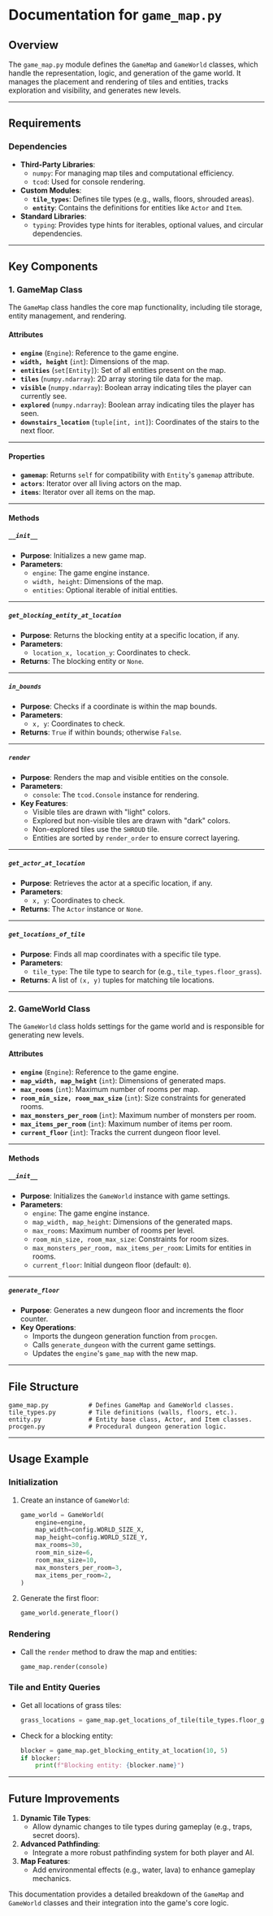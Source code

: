 # **Documentation for `game_map.py`**

## **Overview**

The `game_map.py` module defines the `GameMap` and `GameWorld` classes, which handle the representation, logic, and generation of the game world. It manages the placement and rendering of tiles and entities, tracks exploration and visibility, and generates new levels.

---

## **Requirements**

### **Dependencies**

- **Third-Party Libraries**:
    - `numpy`: For managing map tiles and computational efficiency.
    - `tcod`: Used for console rendering.
- **Custom Modules**:
    - **`tile_types`**: Defines tile types (e.g., walls, floors, shrouded areas).
    - **`entity`**: Contains the definitions for entities like `Actor` and `Item`.
- **Standard Libraries**:
    - `typing`: Provides type hints for iterables, optional values, and circular dependencies.

---

## **Key Components**

### **1. GameMap Class**

The `GameMap` class handles the core map functionality, including tile storage, entity management, and rendering.

#### **Attributes**

- **`engine`** (`Engine`): Reference to the game engine.
- **`width, height`** (`int`): Dimensions of the map.
- **`entities`** (`set[Entity]`): Set of all entities present on the map.
- **`tiles`** (`numpy.ndarray`): 2D array storing tile data for the map.
- **`visible`** (`numpy.ndarray`): Boolean array indicating tiles the player can currently see.
- **`explored`** (`numpy.ndarray`): Boolean array indicating tiles the player has seen.
- **`downstairs_location`** (`tuple[int, int]`): Coordinates of the stairs to the next floor.

---

#### **Properties**

- **`gamemap`**: Returns `self` for compatibility with `Entity`'s `gamemap` attribute.
- **`actors`**: Iterator over all living actors on the map.
- **`items`**: Iterator over all items on the map.

---

#### **Methods**

##### **`__init__`**

- **Purpose**: Initializes a new game map.
- **Parameters**:
    - `engine`: The game engine instance.
    - `width, height`: Dimensions of the map.
    - `entities`: Optional iterable of initial entities.

---

##### **`get_blocking_entity_at_location`**

- **Purpose**: Returns the blocking entity at a specific location, if any.
- **Parameters**:
    - `location_x, location_y`: Coordinates to check.
- **Returns**: The blocking entity or `None`.

---

##### **`in_bounds`**

- **Purpose**: Checks if a coordinate is within the map bounds.
- **Parameters**:
    - `x, y`: Coordinates to check.
- **Returns**: `True` if within bounds; otherwise `False`.

---

##### **`render`**

- **Purpose**: Renders the map and visible entities on the console.
- **Parameters**:
    - `console`: The `tcod.Console` instance for rendering.
- **Key Features**:
    - Visible tiles are drawn with "light" colors.
    - Explored but non-visible tiles are drawn with "dark" colors.
    - Non-explored tiles use the `SHROUD` tile.
    - Entities are sorted by `render_order` to ensure correct layering.

---

##### **`get_actor_at_location`**

- **Purpose**: Retrieves the actor at a specific location, if any.
- **Parameters**:
    - `x, y`: Coordinates to check.
- **Returns**: The `Actor` instance or `None`.

---

##### **`get_locations_of_tile`**

- **Purpose**: Finds all map coordinates with a specific tile type.
- **Parameters**:
    - `tile_type`: The tile type to search for (e.g., `tile_types.floor_grass`).
- **Returns**: A list of `(x, y)` tuples for matching tile locations.

---

### **2. GameWorld Class**

The `GameWorld` class holds settings for the game world and is responsible for generating new levels.

#### **Attributes**

- **`engine`** (`Engine`): Reference to the game engine.
- **`map_width, map_height`** (`int`): Dimensions of generated maps.
- **`max_rooms`** (`int`): Maximum number of rooms per map.
- **`room_min_size, room_max_size`** (`int`): Size constraints for generated rooms.
- **`max_monsters_per_room`** (`int`): Maximum number of monsters per room.
- **`max_items_per_room`** (`int`): Maximum number of items per room.
- **`current_floor`** (`int`): Tracks the current dungeon floor level.

---

#### **Methods**

##### **`__init__`**

- **Purpose**: Initializes the `GameWorld` instance with game settings.
- **Parameters**:
    - `engine`: The game engine instance.
    - `map_width, map_height`: Dimensions of the generated maps.
    - `max_rooms`: Maximum number of rooms per level.
    - `room_min_size, room_max_size`: Constraints for room sizes.
    - `max_monsters_per_room, max_items_per_room`: Limits for entities in rooms.
    - `current_floor`: Initial dungeon floor (default: `0`).

---

##### **`generate_floor`**

- **Purpose**: Generates a new dungeon floor and increments the floor counter.
- **Key Operations**:
    - Imports the dungeon generation function from `procgen`.
    - Calls `generate_dungeon` with the current game settings.
    - Updates the `engine`'s `game_map` with the new map.

---

## **File Structure**

```
game_map.py           # Defines GameMap and GameWorld classes.
tile_types.py         # Tile definitions (walls, floors, etc.).
entity.py             # Entity base class, Actor, and Item classes.
procgen.py            # Procedural dungeon generation logic.
```

---

## **Usage Example**

### **Initialization**

1. Create an instance of `GameWorld`:
    
    ```python
    game_world = GameWorld(
        engine=engine,
        map_width=config.WORLD_SIZE_X,
        map_height=config.WORLD_SIZE_Y,
        max_rooms=30,
        room_min_size=6,
        room_max_size=10,
        max_monsters_per_room=3,
        max_items_per_room=2,
    )
    ```
    
2. Generate the first floor:
    
    ```python
    game_world.generate_floor()
    ```
    

### **Rendering**

- Call the `render` method to draw the map and entities:
    
    ```python
    game_map.render(console)
    ```
    

### **Tile and Entity Queries**

- Get all locations of grass tiles:
    
    ```python
    grass_locations = game_map.get_locations_of_tile(tile_types.floor_grass)
    ```
    
- Check for a blocking entity:
    
    ```python
    blocker = game_map.get_blocking_entity_at_location(10, 5)
    if blocker:
        print(f"Blocking entity: {blocker.name}")
    ```
    

---

## **Future Improvements**

1. **Dynamic Tile Types**:
    - Allow dynamic changes to tile types during gameplay (e.g., traps, secret doors).
2. **Advanced Pathfinding**:
    - Integrate a more robust pathfinding system for both player and AI.
3. **Map Features**:
    - Add environmental effects (e.g., water, lava) to enhance gameplay mechanics.

This documentation provides a detailed breakdown of the `GameMap` and `GameWorld` classes and their integration into the game's core logic.